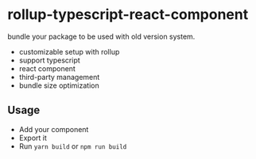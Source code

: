 # rollup-typescript-react-component

bundle your package to be used with old version system.

- customizable setup with rollup
- support typescript
- react component
- third-party management
- bundle size optimization

## Usage

- Add your component
- Export it
- Run `yarn build` or `npm run build`
